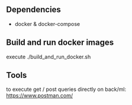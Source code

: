 
## Dependencies

* docker & docker-compose

## Build and run docker images

execute ./build_and_run_docker.sh

## Tools

to execute get / post queries directly on back/ml: https://www.postman.com/

